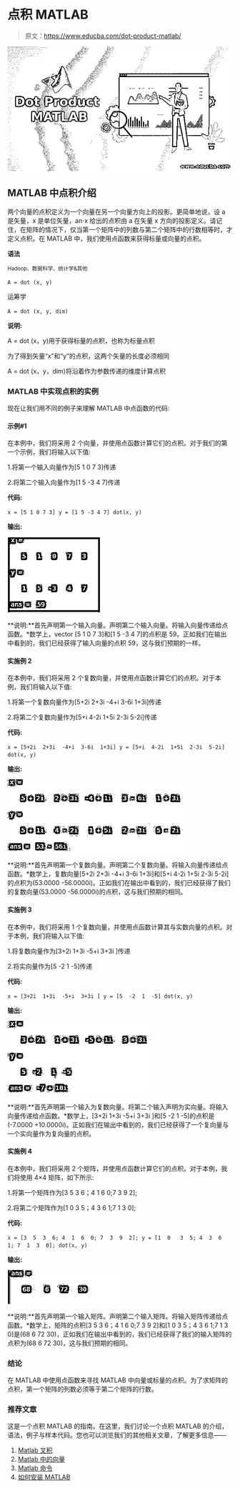 # 点积 MATLAB

> 原文：<https://www.educba.com/dot-product-matlab/>

![Dot Product MATLAB](img/a3076c0adceaf9767000e95b409ff46e.png)



## MATLAB 中点积介绍

两个向量的点积定义为一个向量在另一个向量方向上的投影。更简单地说，设 a 是矢量，x 是单位矢量，an⋅x 给出的点积由 a 在矢量 x 方向的投影定义。请记住，在矩阵的情况下，仅当第一个矩阵中的列数与第二个矩阵中的行数相等时，才定义点积。在 MATLAB 中，我们使用点函数来获得标量或向量的点积。

**语法**

<small>Hadoop、数据科学、统计学&其他</small>

`A = dot (x, y)`

运筹学

`A = dot (x, y, dim)`

**说明:**

A = dot (x，y)用于获得标量的点积，也称为标量点积

为了得到矢量“x”和“y”的点积，这两个矢量的长度必须相同

A = dot (x，y，dim)将沿着作为参数传递的维度计算点积

### MATLAB 中实现点积的实例

现在让我们用不同的例子来理解 MATLAB 中点函数的代码:

#### 示例#1

在本例中，我们将采用 2 个向量，并使用点函数计算它们的点积。对于我们的第一个示例，我们将输入以下值:

1.将第一个输入向量作为[5 1 0 7 3]传递

2.将第二个输入向量作为[1 5 -3 4 7]传递

**代码:**

`x = [5 1 0 7 3] y = [1 5 -3 4 7] dot(x, y)`

**输出:**

![dot product Matlab1](img/67cb9d80d360a80739525aea179432ba.png)



**说明:**首先声明第一个输入向量。声明第二个输入向量。将输入向量传递给点函数。*数学上，vector [5 1 0 7 3]和[1 5 -3 4 7]的点积是 59。正如我们在输出中看到的，我们已经获得了输入向量的点积 59，这与我们预期的一样。

#### 实施例 2

在本例中，我们将采用 2 个复数向量，并使用点函数计算它们的点积。对于本例，我们将输入以下值:

1.将第一个复数向量作为[5+2i 2+3i -4+i 3-6i 1+3i]传递

2.将第二个复数向量作为[5+i 4-2i 1+5i 2-3i 5-2i]传递

**代码:**

`x = [5+2i  2+3i  -4+i  3-6i  1+3i] y = [5+i  4-2i  1+5i  2-3i  5-2i] dot(x, y)`

**输出:**

![dot product Matlab2](img/3cb2424d4e693e43a9a21e18ecccf422.png)



**说明:**首先声明第一个复数向量。声明第二个复数向量。将输入向量传递给点函数。*数学上，复数向量[5+2i 2+3i -4+i 3-6i 1+3i]和[5+i 4-2i 1+5i 2-3i 5-2i]的点积为(53.0000 -56.0000i)。正如我们在输出中看到的，我们已经获得了我们的复数向量(53.0000 -56.0000i)的点积，这与我们预期的相同。

#### 实施例 3

在本例中，我们将采用 1 个复数向量，并使用点函数计算其与实数向量的点积。对于本例，我们将输入以下值:

1.将复数向量作为[3+2i 1+3i -5+i 3+3i ]传递

2.将实向量作为[5 -2 1 -5]传递

**代码:**

`x = [3+2i  1+3i  -5+i  3+3i ] y = [5  -2  1  -5] dot(x, y)`

**输出:**

![real vector](img/b7fd9df5eb05f8bda77832a1b763632e.png)



**说明:**首先声明第一个输入为复数向量。将第二个输入声明为实向量。将输入向量传递给点函数。*数学上，[3+2i 1+3i -5+i 3+3i ]和[5 -2 1 -5]的点积是(-7.0000 +10.0000i)。正如我们在输出中看到的，我们已经获得了一个复向量与一个实向量作为复向量的点积。

#### 实施例 4

在本例中，我们将采用 2 个矩阵，并使用点函数计算它们的点积。对于本例，我们将使用 4×4 矩阵，如下所示:

1.将第一个矩阵作为[3 5 3 6；4 1 6 0;7 3 9 2];

2.将第二个矩阵作为[1 0 3 5；4 3 6 1;7 1 3 0];

**代码:**

`x = [3  5  3  6; 4  1  6  0; 7  3  9  2];
y = [1  0   3  5; 4  3  6  1; 7  1  3  0];
dot(x, y)`

**输出:**

![4x4 matrices](img/5e2cb21ec4c37d5f8ea3c39e4527d51d.png)



**说明:**首先声明第一个输入矩阵。声明第二个输入矩阵。将输入矩阵传递给点函数。*数学上，矩阵的点积[3 5 3 6；4 1 6 0;7 3 9 2]和[1 0 3 5；4 3 6 1;7 1 3 0]是(68 6 72 30)，正如我们在输出中看到的，我们已经获得了我们的输入矩阵的点积为(68 6 72 30)，这与我们预期的相同。

### 结论

在 MATLAB 中使用点函数来寻找 MATLAB 中向量或标量的点积。为了求矩阵的点积，第一个矩阵的列数必须等于第二个矩阵的行数。

### 推荐文章

这是一个点积 MATLAB 的指南。在这里，我们讨论一个点积 MATLAB 的介绍，语法，例子与样本代码。您也可以浏览我们的其他相关文章，了解更多信息——

1.  [Matlab 叉积](https://www.educba.com/matlab-cross-product/)
2.  [Matlab 中的向量](https://www.educba.com/vectors-in-matlab/)
3.  [Matlab 命令](https://www.educba.com/matlab-commands/)
4.  [如何安装 MATLAB](https://www.educba.com/install-matlab/)





